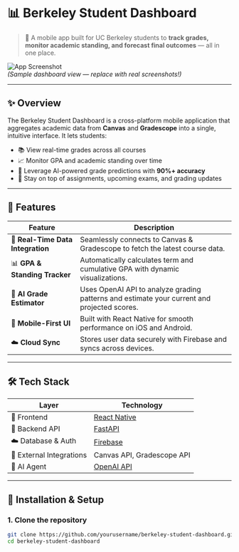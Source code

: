 # 📊 Berkeley Student Dashboard

> 🚀 A mobile app built for UC Berkeley students to **track grades, monitor academic standing, and forecast final outcomes** — all in one place.

![App Screenshot](./assets/screenshot.png)  
*(Sample dashboard view — replace with real screenshots!)*

---

## ✨ Overview

The Berkeley Student Dashboard is a cross-platform mobile application that aggregates academic data from **Canvas** and **Gradescope** into a single, intuitive interface. It lets students:

- 📚 View real-time grades across all courses  
- 📈 Monitor GPA and academic standing over time  
- 🤖 Leverage AI-powered grade predictions with **90%+ accuracy**  
- 🔔 Stay on top of assignments, upcoming exams, and grading updates

---

## 🧠 Features

| Feature | Description |
|--------|------------|
| 🔌 **Real-Time Data Integration** | Seamlessly connects to Canvas & Gradescope to fetch the latest course data. |
| 📊 **GPA & Standing Tracker** | Automatically calculates term and cumulative GPA with dynamic visualizations. |
| 🤖 **AI Grade Estimator** | Uses OpenAI API to analyze grading patterns and estimate your current and projected scores. |
| 📱 **Mobile-First UI** | Built with React Native for smooth performance on iOS and Android. |
| ☁️ **Cloud Sync** | Stores user data securely with Firebase and syncs across devices. |

---

## 🛠️ Tech Stack

| Layer | Technology |
|------|------------|
| 📱 Frontend | [React Native](https://reactnative.dev/) |
| 🧠 Backend API | [FastAPI](https://fastapi.tiangolo.com/) |
| ☁️ Database & Auth | [Firebase](https://firebase.google.com/) |
| 🔗 External Integrations | Canvas API, Gradescope API |
| 🤖 AI Agent | [OpenAI API](https://platform.openai.com/) |

---

## 🧰 Installation & Setup

### 1. Clone the repository
```bash
git clone https://github.com/yourusername/berkeley-student-dashboard.git
cd berkeley-student-dashboard

